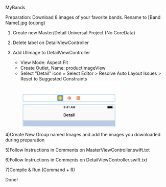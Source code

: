 MyBands

Preparation: Download 8 images of your favorite bands. Rename to [Band Name].jpg (or.png)

1) Create new Master/Detail Universal Project (No CoreData)

2) Delete label on DetailViewController

3) Add UIImage to DetailViewController

   - View Mode: Aspect Fit
   - Create Outlet, Name: productImageView
   - Select "Detail" icon 
   = Select Editor > Resolve Auto Layout Issues > Reset to Suggested Constraints
   ![alt text](format.png "layout")
   
  
4)Create New Group named Images and add the images you downloaded during preparation

5)Follow Instructions in Comments on MasterViewController.swift.txt

6)Follow Instructions in Comments on DetailViewController.swift.txt

7)Compile & Run (Command + R)

Done!

